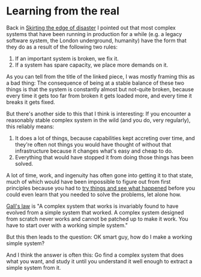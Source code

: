 # Learning from the real

Back in [Skirting the edge of disaster](https://notebook.drmaciver.com/posts/2020-03-04-11:18.html) I pointed out that most complex systems that have been running in production for a while (e.g. a legacy software system, the London underground, humanity) have the form that they do as a result of the following two rules:

1. If an important system is broken, we fix it.
2. If a system has spare capacity, we place more demands on it.

As you can tell from the title of the linked piece, I was mostly framing this as a bad thing: The consequence of being at a stable balance of these two things is that the system is constantly almost but not-quite broken, because every time it gets too far from broken it gets loaded more, and every time it breaks it gets fixed.

But there's another side to this that I think is interesting: If you encounter a reasonably stable complex system in the wild (and you do, very regularly), this reliably means:

1. It does a lot of things, because capabilities kept accreting over time, and they're often not things you would have thought of without that infrastructure because it changes what's easy and cheap to do.
2. Everything that would have stopped it from doing those things has been solved.

A lot of time, work, and ingenuity has often gone into getting it to that state, much of which would have been impossible to figure out from first principles because you had to [try things and see what happened](https://notebook.drmaciver.com/posts/2020-02-26-16:07.html) before you could even learn that you needed to solve the problems, let alone how.

[Gall's law](https://en.wikipedia.org/wiki/John_Gall_(author)) is "A complex system that works is invariably found to have evolved from a simple system that worked. A complex system designed from scratch never works and cannot be patched up to make it work. You have to start over with a working simple system."

But this then leads to the question: OK smart guy, how do I make a working simple system?

And I think the answer is often this: Go find a complex system that does what you want, and study it until you understand it well enough to extract a simple system from it.

